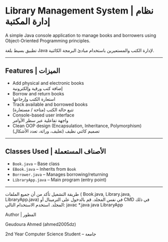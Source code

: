 # Library Management System | نظام إدارة المكتبة

A simple Java console application to manage books and borrowers using Object-Oriented Programming principles.

تطبيق بسيط بلغة Java لإدارة الكتب والمستعيرين باستخدام مبادئ البرمجة الكائنية.

---

## Features | الميزات

- Add physical and electronic books  
  إضافة كتب ورقية وإلكترونية  
- Borrow and return books  
  استعارة الكتب وإرجاعها  
- Track available and borrowed books  
  تتبع حالة الكتب (متاحة / مستعارة)  
- Console-based user interface  
  واجهة تفاعلية عبر سطر الأوامر  
- Clean OOP design (Encapsulation, Inheritance, Polymorphism)  
  تصميم كائني نظيف (تغليف، وراثة، تعدد الأشكال)

---

## Classes Used | الأصناف المستعملة

- `Book.java` – Base class  
- `EBook.java` – Inherits from `Book`  
- `Borrower.java` – Manages borrowing/returning  
- `LibraryApp.java` – Main program (entry point)

---


طريقة التشغيل
تأكد من أن جميع الملفات ( Book.java, Library.java, LibraryApp.java) في نفس المجلد.
قم بالدخول على الترمينال أو CMD في ذلك المجلد.
استخدم الاستخدام التالي:
javac *.java
java LibraryApp

   
   


   Author | المطور

Geudoura Ahmed (ahmed2005dz)

2nd Year Computer Science Student – جامعة
